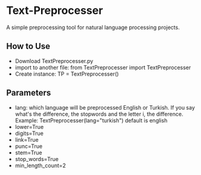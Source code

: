 # Text-Preprocesser
A simple preprocessing tool for natural language processing projects.

## How to Use

- Download TextPreprocesser.py
- import to another file: from TextPreprocesser import TextPreprocesser
- Create instance: TP = TextPreprocesser()

## Parameters

- lang: which language will be preprocessed English or Turkish.  If you say what's the difference, the stopwords and the letter i, the difference.  Example: TextPreprocesser(lang="turkish") default is english 
- lower=True
- digits=True
- link=True
- punc=True
- stem=True
- stop_words=True
- min_length_count=2
